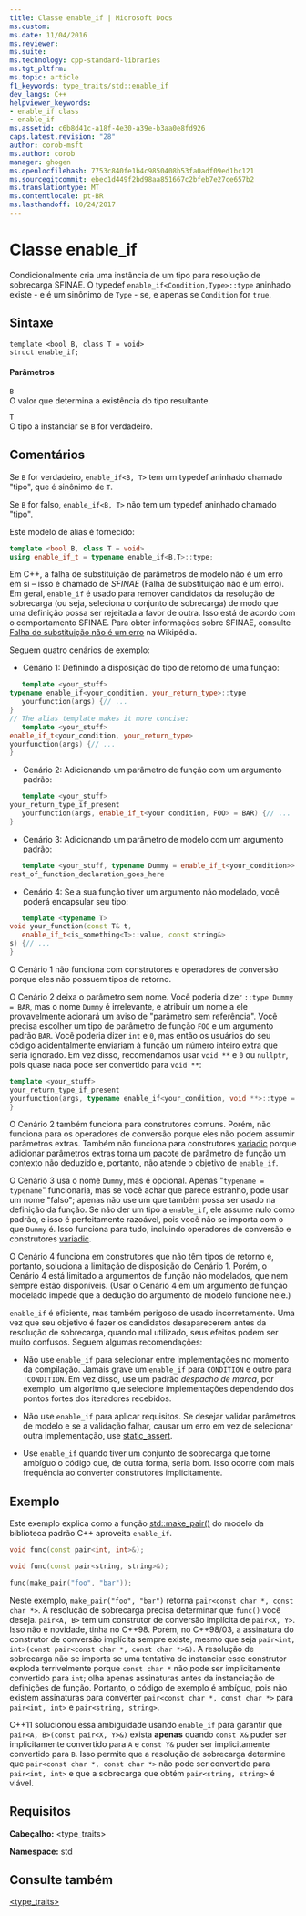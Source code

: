```yaml
---
title: Classe enable_if | Microsoft Docs
ms.custom: 
ms.date: 11/04/2016
ms.reviewer: 
ms.suite: 
ms.technology: cpp-standard-libraries
ms.tgt_pltfrm: 
ms.topic: article
f1_keywords: type_traits/std::enable_if
dev_langs: C++
helpviewer_keywords:
- enable_if class
- enable_if
ms.assetid: c6b8d41c-a18f-4e30-a39e-b3aa0e8fd926
caps.latest.revision: "28"
author: corob-msft
ms.author: corob
manager: ghogen
ms.openlocfilehash: 7753c840fe1b4c9850408b53fa0adf09ed1bc121
ms.sourcegitcommit: ebec1d449f2bd98aa851667c2bfeb7e27ce657b2
ms.translationtype: MT
ms.contentlocale: pt-BR
ms.lasthandoff: 10/24/2017
---
```

# <a name="enableif-class"></a>Classe enable_if
Condicionalmente cria uma instância de um tipo para resolução de sobrecarga SFINAE. O typedef `enable_if<Condition,Type>::type` aninhado existe - e é um sinônimo de `Type` - se, e apenas se `Condition` for `true`.  
  
## <a name="syntax"></a>Sintaxe  
  
```
template <bool B, class T = void>
struct enable_if;
```  
  
#### <a name="parameters"></a>Parâmetros  
 `B`  
 O valor que determina a existência do tipo resultante.  
  
 `T`  
 O tipo a instanciar se `B` for verdadeiro.  
  
## <a name="remarks"></a>Comentários  
 Se `B` for verdadeiro, `enable_if<B, T>` tem um typedef aninhado chamado "tipo", que é sinônimo de `T`.  
  
 Se `B` for falso, `enable_if<B, T>` não tem um typedef aninhado chamado "tipo".  
  
 Este modelo de alias é fornecido:  
  
```cpp  
template <bool B, class T = void>
using enable_if_t = typename enable_if<B,T>::type;
```  
  
 Em C++, a falha de substituição de parâmetros de modelo não é um erro em si – isso é chamado de *SFINAE* (Falha de substituição não é um erro). Em geral, `enable_if` é usado para remover candidatos da resolução de sobrecarga (ou seja, seleciona o conjunto de sobrecarga) de modo que uma definição possa ser rejeitada a favor de outra. Isso está de acordo com o comportamento SFINAE. Para obter informações sobre SFINAE, consulte [Falha de substituição não é um erro](http://go.microsoft.com/fwlink/LinkId=394798) na Wikipédia.  
  
 Seguem quatro cenários de exemplo:  
  
-   Cenário 1: Definindo a disposição do tipo de retorno de uma função:  
  
 ```cpp  
    template <your_stuff>  
typename enable_if<your_condition, your_return_type>::type
    yourfunction(args) {// ...
 }
// The alias template makes it more concise:
    template <your_stuff>  
enable_if_t<your_condition, your_return_type>  
yourfunction(args) {// ...
 }
```  
  
-   Cenário 2: Adicionando um parâmetro de função com um argumento padrão:  
  
 ```cpp  
    template <your_stuff>  
your_return_type_if_present
    yourfunction(args, enable_if_t<your condition, FOO> = BAR) {// ...
 }
```  
  
-   Cenário 3: Adicionando um parâmetro de modelo com um argumento padrão:  
  
 ```cpp  
    template <your_stuff, typename Dummy = enable_if_t<your_condition>>  
rest_of_function_declaration_goes_here
```  
  
-   Cenário 4: Se a sua função tiver um argumento não modelado, você poderá encapsular seu tipo:  
  
 ```cpp  
    template <typename T>  
void your_function(const T& t,
    enable_if_t<is_something<T>::value, const string&>  
s) {// ...
 }
```  
  
 O Cenário 1 não funciona com construtores e operadores de conversão porque eles não possuem tipos de retorno.  
  
 O Cenário 2 deixa o parâmetro sem nome. Você poderia dizer `::type Dummy = BAR`, mas o nome `Dummy` é irrelevante, e atribuir um nome a ele provavelmente acionará um aviso de "parâmetro sem referência". Você precisa escolher um tipo de parâmetro de função `FOO` e um argumento padrão `BAR`.  Você poderia dizer `int` e `0`, mas então os usuários do seu código acidentalmente enviariam à função um número inteiro extra que seria ignorado. Em vez disso, recomendamos usar `void **` e `0` ou `nullptr`, pois quase nada pode ser convertido para `void **`:  
  
```cpp  
template <your_stuff>  
your_return_type_if_present
yourfunction(args, typename enable_if<your_condition, void **>::type = nullptr) {// ...
}
```  
  
 O Cenário 2 também funciona para construtores comuns.  Porém, não funciona para os operadores de conversão porque eles não podem assumir parâmetros extras.  Também não funciona para construtores [variadic](../cpp/ellipses-and-variadic-templates.md) porque adicionar parâmetros extras torna um pacote de parâmetro de função um contexto não deduzido e, portanto, não atende o objetivo de `enable_if`.  
  
 O Cenário 3 usa o nome `Dummy`, mas é opcional. Apenas "`typename = typename`" funcionaria, mas se você achar que parece estranho, pode usar um nome "falso"; apenas não use um que também possa ser usado na definição da função. Se não der um tipo a `enable_if`, ele assume nulo como padrão, e isso é perfeitamente razoável, pois você não se importa com o que `Dummy` é. Isso funciona para tudo, incluindo operadores de conversão e construtores [variadic](../cpp/ellipses-and-variadic-templates.md).  
  
 O Cenário 4 funciona em construtores que não têm tipos de retorno e, portanto, soluciona a limitação de disposição do Cenário 1.  Porém, o Cenário 4 está limitado a argumentos de função não modelados, que nem sempre estão disponíveis.  (Usar o Cenário 4 em um argumento de função modelado impede que a dedução do argumento de modelo funcione nele.)  
  
 `enable_if` é eficiente, mas também perigoso de usado incorretamente.  Uma vez que seu objetivo é fazer os candidatos desaparecerem antes da resolução de sobrecarga, quando mal utilizado, seus efeitos podem ser muito confusos.  Seguem algumas recomendações:  
  
-   Não use `enable_if` para selecionar entre implementações no momento da compilação. Jamais grave um `enable_if` para `CONDITION` e outro para `!CONDITION`.  Em vez disso, use um padrão *despacho de marca*, por exemplo, um algoritmo que selecione implementações dependendo dos pontos fortes dos iteradores recebidos.  
  
-   Não use `enable_if` para aplicar requisitos.  Se desejar validar parâmetros de modelo e se a validação falhar, causar um erro em vez de selecionar outra implementação, use [static_assert](../cpp/static-assert.md).  
  
-   Use `enable_if` quando tiver um conjunto de sobrecarga que torne ambíguo o código que, de outra forma, seria bom.  Isso ocorre com mais frequência ao converter construtores implicitamente.  
  
## <a name="example"></a>Exemplo  
 Este exemplo explica como a função [std::make_pair()](../standard-library/utility-functions.md#make_pair) do modelo da biblioteca padrão C++ aproveita `enable_if`.  
  
```cpp  
void func(const pair<int, int>&);

void func(const pair<string, string>&);

func(make_pair("foo", "bar"));
```  
  
  Neste exemplo, `make_pair("foo", "bar")` retorna `pair<const char *, const char *>`. A resolução de sobrecarga precisa determinar que `func()` você deseja. `pair<A, B>` tem um construtor de conversão implícita de `pair<X, Y>`.  Isso não é novidade, tinha no C++98. Porém, no C++98/03, a assinatura do construtor de conversão implícita sempre existe, mesmo que seja `pair<int, int>(const pair<const char *, const char *>&)`.  A resolução de sobrecarga não se importa se uma tentativa de instanciar esse construtor exploda terrivelmente porque `const char *` não pode ser implicitamente convertido para `int`; olha apenas assinaturas antes da instanciação de definições de função.  Portanto, o código de exemplo é ambíguo, pois não existem assinaturas para converter `pair<const char *, const char *>` para `pair<int, int>` e `pair<string, string>`.  
  
 C++11 solucionou essa ambiguidade usando `enable_if` para garantir que `pair<A, B>(const pair<X, Y>&)` exista **apenas** quando `const X&` puder ser implicitamente convertido para `A` e `const Y&` puder ser implicitamente convertido para `B`.  Isso permite que a resolução de sobrecarga determine que `pair<const char *, const char *>` não pode ser convertido para `pair<int, int>` e que a sobrecarga que obtém `pair<string, string>` é viável.  
  
## <a name="requirements"></a>Requisitos  
 **Cabeçalho:** \<type_traits>  
  
 **Namespace:** std  
  
## <a name="see-also"></a>Consulte também  
 [<type_traits>](../standard-library/type-traits.md)



